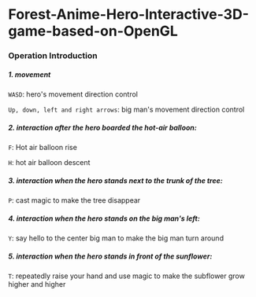 # Forest-Anime-Hero-Interactive-3D-game-based-on-OpenGL
### Operation Introduction

##### 1. movement
`WASD`: hero's movement direction control


`Up, down, left and right arrows`: big man's movement direction control

##### 2. interaction after the hero boarded the hot-air balloon:
`F`: Hot air balloon rise


`H`: hot air balloon descent

##### 3. interaction when the hero stands next to the trunk of the tree:
`P`: cast magic to make the tree disappear

##### 4. interaction when the hero stands on the big man's left:
`Y`: say hello to the center big man to make the big man turn around

##### 5. interaction when the hero stands in front of the sunflower:
`T`: repeatedly raise your hand and use magic to make the subflower grow higher and higher




